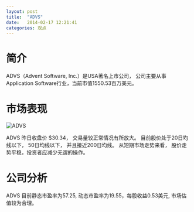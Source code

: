```yaml
---
layout: post
title:  "ADVS"
date:   2014-02-17 12:21:41
categories: 观点
---
```


# 简介
ADVS（Advent Software, Inc.）是USA著名上市公司，
公司主要从事Application Software行业，当前市值1550.53百万美元。

# 市场表现

![ADVS](http://finviz.com/chart.ashx?t=ADVS&ty=c&ta=1&p=d&s=l)

ADVS 昨日收盘价 $30.34，
交易量较正常情况有所放大。
目前股价处于20日均线以下，
50日均线以下，
并且接近200日均线。
从短期市场走势来看，
股价走势平稳，投资者应减少无谓的操作。

# 公司分析
ADVS 目前静态市盈率为57.25, 动态市盈率为19.55，每股收益0.53美元,
市场估值较为合理。
